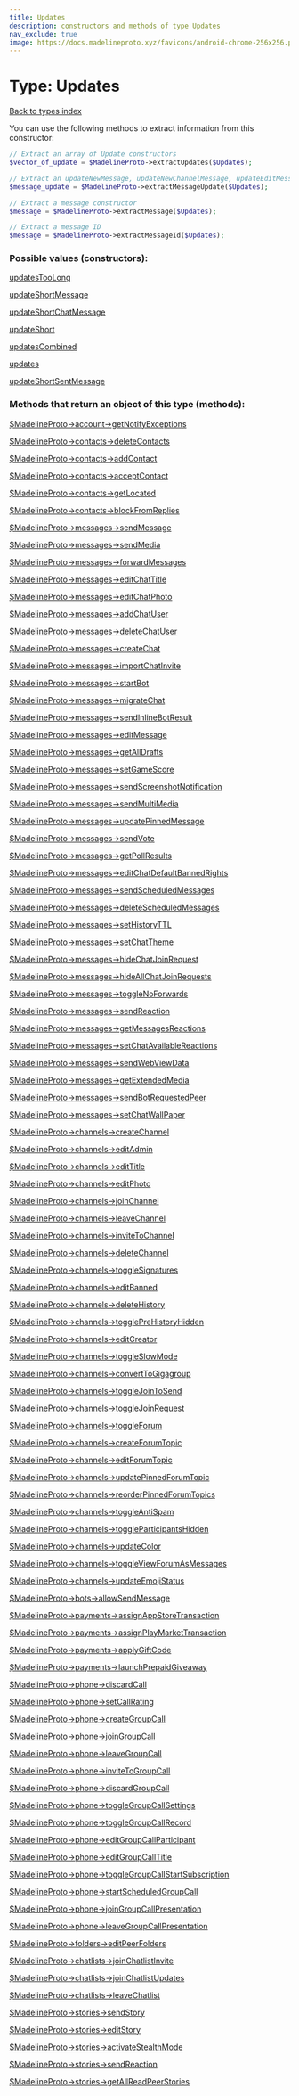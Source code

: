 ```yaml
---
title: Updates
description: constructors and methods of type Updates
nav_exclude: true
image: https://docs.madelineproto.xyz/favicons/android-chrome-256x256.png
---
```

# Type: Updates
[Back to types index](index.html)

You can use the following methods to extract information from this constructor:

```php
// Extract an array of Update constructors
$vector_of_update = $MadelineProto->extractUpdates($Updates);

// Extract an updateNewMessage, updateNewChannelMessage, updateEditMessage, updateEditChannelMessage constructor
$message_update = $MadelineProto->extractMessageUpdate($Updates);

// Extract a message constructor
$message = $MadelineProto->extractMessage($Updates);

// Extract a message ID
$message = $MadelineProto->extractMessageId($Updates);
```


### Possible values (constructors):

[updatesTooLong](/API_docs/constructors/updatesTooLong.html)  

[updateShortMessage](/API_docs/constructors/updateShortMessage.html)  

[updateShortChatMessage](/API_docs/constructors/updateShortChatMessage.html)  

[updateShort](/API_docs/constructors/updateShort.html)  

[updatesCombined](/API_docs/constructors/updatesCombined.html)  

[updates](/API_docs/constructors/updates.html)  

[updateShortSentMessage](/API_docs/constructors/updateShortSentMessage.html)  



### Methods that return an object of this type (methods):

[$MadelineProto->account->getNotifyExceptions](/API_docs/methods/account.getNotifyExceptions.html)  

[$MadelineProto->contacts->deleteContacts](/API_docs/methods/contacts.deleteContacts.html)  

[$MadelineProto->contacts->addContact](/API_docs/methods/contacts.addContact.html)  

[$MadelineProto->contacts->acceptContact](/API_docs/methods/contacts.acceptContact.html)  

[$MadelineProto->contacts->getLocated](/API_docs/methods/contacts.getLocated.html)  

[$MadelineProto->contacts->blockFromReplies](/API_docs/methods/contacts.blockFromReplies.html)  

[$MadelineProto->messages->sendMessage](/API_docs/methods/messages.sendMessage.html)  

[$MadelineProto->messages->sendMedia](/API_docs/methods/messages.sendMedia.html)  

[$MadelineProto->messages->forwardMessages](/API_docs/methods/messages.forwardMessages.html)  

[$MadelineProto->messages->editChatTitle](/API_docs/methods/messages.editChatTitle.html)  

[$MadelineProto->messages->editChatPhoto](/API_docs/methods/messages.editChatPhoto.html)  

[$MadelineProto->messages->addChatUser](/API_docs/methods/messages.addChatUser.html)  

[$MadelineProto->messages->deleteChatUser](/API_docs/methods/messages.deleteChatUser.html)  

[$MadelineProto->messages->createChat](/API_docs/methods/messages.createChat.html)  

[$MadelineProto->messages->importChatInvite](/API_docs/methods/messages.importChatInvite.html)  

[$MadelineProto->messages->startBot](/API_docs/methods/messages.startBot.html)  

[$MadelineProto->messages->migrateChat](/API_docs/methods/messages.migrateChat.html)  

[$MadelineProto->messages->sendInlineBotResult](/API_docs/methods/messages.sendInlineBotResult.html)  

[$MadelineProto->messages->editMessage](/API_docs/methods/messages.editMessage.html)  

[$MadelineProto->messages->getAllDrafts](/API_docs/methods/messages.getAllDrafts.html)  

[$MadelineProto->messages->setGameScore](/API_docs/methods/messages.setGameScore.html)  

[$MadelineProto->messages->sendScreenshotNotification](/API_docs/methods/messages.sendScreenshotNotification.html)  

[$MadelineProto->messages->sendMultiMedia](/API_docs/methods/messages.sendMultiMedia.html)  

[$MadelineProto->messages->updatePinnedMessage](/API_docs/methods/messages.updatePinnedMessage.html)  

[$MadelineProto->messages->sendVote](/API_docs/methods/messages.sendVote.html)  

[$MadelineProto->messages->getPollResults](/API_docs/methods/messages.getPollResults.html)  

[$MadelineProto->messages->editChatDefaultBannedRights](/API_docs/methods/messages.editChatDefaultBannedRights.html)  

[$MadelineProto->messages->sendScheduledMessages](/API_docs/methods/messages.sendScheduledMessages.html)  

[$MadelineProto->messages->deleteScheduledMessages](/API_docs/methods/messages.deleteScheduledMessages.html)  

[$MadelineProto->messages->setHistoryTTL](/API_docs/methods/messages.setHistoryTTL.html)  

[$MadelineProto->messages->setChatTheme](/API_docs/methods/messages.setChatTheme.html)  

[$MadelineProto->messages->hideChatJoinRequest](/API_docs/methods/messages.hideChatJoinRequest.html)  

[$MadelineProto->messages->hideAllChatJoinRequests](/API_docs/methods/messages.hideAllChatJoinRequests.html)  

[$MadelineProto->messages->toggleNoForwards](/API_docs/methods/messages.toggleNoForwards.html)  

[$MadelineProto->messages->sendReaction](/API_docs/methods/messages.sendReaction.html)  

[$MadelineProto->messages->getMessagesReactions](/API_docs/methods/messages.getMessagesReactions.html)  

[$MadelineProto->messages->setChatAvailableReactions](/API_docs/methods/messages.setChatAvailableReactions.html)  

[$MadelineProto->messages->sendWebViewData](/API_docs/methods/messages.sendWebViewData.html)  

[$MadelineProto->messages->getExtendedMedia](/API_docs/methods/messages.getExtendedMedia.html)  

[$MadelineProto->messages->sendBotRequestedPeer](/API_docs/methods/messages.sendBotRequestedPeer.html)  

[$MadelineProto->messages->setChatWallPaper](/API_docs/methods/messages.setChatWallPaper.html)  

[$MadelineProto->channels->createChannel](/API_docs/methods/channels.createChannel.html)  

[$MadelineProto->channels->editAdmin](/API_docs/methods/channels.editAdmin.html)  

[$MadelineProto->channels->editTitle](/API_docs/methods/channels.editTitle.html)  

[$MadelineProto->channels->editPhoto](/API_docs/methods/channels.editPhoto.html)  

[$MadelineProto->channels->joinChannel](/API_docs/methods/channels.joinChannel.html)  

[$MadelineProto->channels->leaveChannel](/API_docs/methods/channels.leaveChannel.html)  

[$MadelineProto->channels->inviteToChannel](/API_docs/methods/channels.inviteToChannel.html)  

[$MadelineProto->channels->deleteChannel](/API_docs/methods/channels.deleteChannel.html)  

[$MadelineProto->channels->toggleSignatures](/API_docs/methods/channels.toggleSignatures.html)  

[$MadelineProto->channels->editBanned](/API_docs/methods/channels.editBanned.html)  

[$MadelineProto->channels->deleteHistory](/API_docs/methods/channels.deleteHistory.html)  

[$MadelineProto->channels->togglePreHistoryHidden](/API_docs/methods/channels.togglePreHistoryHidden.html)  

[$MadelineProto->channels->editCreator](/API_docs/methods/channels.editCreator.html)  

[$MadelineProto->channels->toggleSlowMode](/API_docs/methods/channels.toggleSlowMode.html)  

[$MadelineProto->channels->convertToGigagroup](/API_docs/methods/channels.convertToGigagroup.html)  

[$MadelineProto->channels->toggleJoinToSend](/API_docs/methods/channels.toggleJoinToSend.html)  

[$MadelineProto->channels->toggleJoinRequest](/API_docs/methods/channels.toggleJoinRequest.html)  

[$MadelineProto->channels->toggleForum](/API_docs/methods/channels.toggleForum.html)  

[$MadelineProto->channels->createForumTopic](/API_docs/methods/channels.createForumTopic.html)  

[$MadelineProto->channels->editForumTopic](/API_docs/methods/channels.editForumTopic.html)  

[$MadelineProto->channels->updatePinnedForumTopic](/API_docs/methods/channels.updatePinnedForumTopic.html)  

[$MadelineProto->channels->reorderPinnedForumTopics](/API_docs/methods/channels.reorderPinnedForumTopics.html)  

[$MadelineProto->channels->toggleAntiSpam](/API_docs/methods/channels.toggleAntiSpam.html)  

[$MadelineProto->channels->toggleParticipantsHidden](/API_docs/methods/channels.toggleParticipantsHidden.html)  

[$MadelineProto->channels->updateColor](/API_docs/methods/channels.updateColor.html)  

[$MadelineProto->channels->toggleViewForumAsMessages](/API_docs/methods/channels.toggleViewForumAsMessages.html)  

[$MadelineProto->channels->updateEmojiStatus](/API_docs/methods/channels.updateEmojiStatus.html)  

[$MadelineProto->bots->allowSendMessage](/API_docs/methods/bots.allowSendMessage.html)  

[$MadelineProto->payments->assignAppStoreTransaction](/API_docs/methods/payments.assignAppStoreTransaction.html)  

[$MadelineProto->payments->assignPlayMarketTransaction](/API_docs/methods/payments.assignPlayMarketTransaction.html)  

[$MadelineProto->payments->applyGiftCode](/API_docs/methods/payments.applyGiftCode.html)  

[$MadelineProto->payments->launchPrepaidGiveaway](/API_docs/methods/payments.launchPrepaidGiveaway.html)  

[$MadelineProto->phone->discardCall](/API_docs/methods/phone.discardCall.html)  

[$MadelineProto->phone->setCallRating](/API_docs/methods/phone.setCallRating.html)  

[$MadelineProto->phone->createGroupCall](/API_docs/methods/phone.createGroupCall.html)  

[$MadelineProto->phone->joinGroupCall](/API_docs/methods/phone.joinGroupCall.html)  

[$MadelineProto->phone->leaveGroupCall](/API_docs/methods/phone.leaveGroupCall.html)  

[$MadelineProto->phone->inviteToGroupCall](/API_docs/methods/phone.inviteToGroupCall.html)  

[$MadelineProto->phone->discardGroupCall](/API_docs/methods/phone.discardGroupCall.html)  

[$MadelineProto->phone->toggleGroupCallSettings](/API_docs/methods/phone.toggleGroupCallSettings.html)  

[$MadelineProto->phone->toggleGroupCallRecord](/API_docs/methods/phone.toggleGroupCallRecord.html)  

[$MadelineProto->phone->editGroupCallParticipant](/API_docs/methods/phone.editGroupCallParticipant.html)  

[$MadelineProto->phone->editGroupCallTitle](/API_docs/methods/phone.editGroupCallTitle.html)  

[$MadelineProto->phone->toggleGroupCallStartSubscription](/API_docs/methods/phone.toggleGroupCallStartSubscription.html)  

[$MadelineProto->phone->startScheduledGroupCall](/API_docs/methods/phone.startScheduledGroupCall.html)  

[$MadelineProto->phone->joinGroupCallPresentation](/API_docs/methods/phone.joinGroupCallPresentation.html)  

[$MadelineProto->phone->leaveGroupCallPresentation](/API_docs/methods/phone.leaveGroupCallPresentation.html)  

[$MadelineProto->folders->editPeerFolders](/API_docs/methods/folders.editPeerFolders.html)  

[$MadelineProto->chatlists->joinChatlistInvite](/API_docs/methods/chatlists.joinChatlistInvite.html)  

[$MadelineProto->chatlists->joinChatlistUpdates](/API_docs/methods/chatlists.joinChatlistUpdates.html)  

[$MadelineProto->chatlists->leaveChatlist](/API_docs/methods/chatlists.leaveChatlist.html)  

[$MadelineProto->stories->sendStory](/API_docs/methods/stories.sendStory.html)  

[$MadelineProto->stories->editStory](/API_docs/methods/stories.editStory.html)  

[$MadelineProto->stories->activateStealthMode](/API_docs/methods/stories.activateStealthMode.html)  

[$MadelineProto->stories->sendReaction](/API_docs/methods/stories.sendReaction.html)  

[$MadelineProto->stories->getAllReadPeerStories](/API_docs/methods/stories.getAllReadPeerStories.html)  




